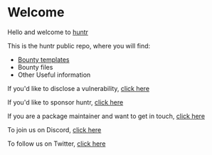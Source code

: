 # Welcome
Hello and welcome to [huntr](https://www.huntr.dev)


This is the huntr public repo, where you will find:
- [Bounty templates](https://github.com/418sec/huntr/tree/master/bounties)
- Bounty files
- Other Useful information


If you'd like to disclose a vulnerability, [click here](https://github.com/418sec/huntr/compare/master...staging?template=disclose-vulnerability.md)

If you'd like to sponsor huntr, [click here](https://www.paypal.me/418sec)

If you are a package maintainer and want to get in touch, [click here](https://www.huntr.dev/contact-us)

To join us on Discord, [click here](https://discord.gg/6wVS2dm)

To follow us on Twitter, [click here](https://www.google.com/url?sa=t&rct=j&q=&esrc=s&source=web&cd=&cad=rja&uact=8&ved=2ahUKEwiEmLuwsePpAhUYRhUIHWZcA5wQFjAAegQIAxAB&url=https%3A%2F%2Ftwitter.com%2Fhuntrdev%3Flang%3Den&usg=AOvVaw1kJFfgUcjnLL9DCiDWqlOL)
